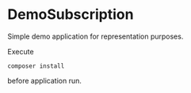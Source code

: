 DemoSubscription
=================

Simple demo application for representation purposes.

Execute
```
composer install
```
before application run.